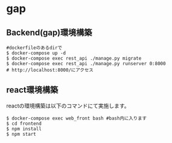 # gap

## Backend(gap)環境構築

```shell
#dockerfileのあるdirで
$ docker-compose up -d
$ docker-compose exec rest_api ./manage.py migrate
$ docker-compose exec rest_api ./manage.py runserver 0:8000
# http://localhost:8000/にアクセス
```

## react環境構築
reactの環境構築は以下のコマンドにて実施します。

```shell
$ docker-compose exec web_front bash #bash内に入ります
$ cd frontend
$ npm install
$ npm start
```
